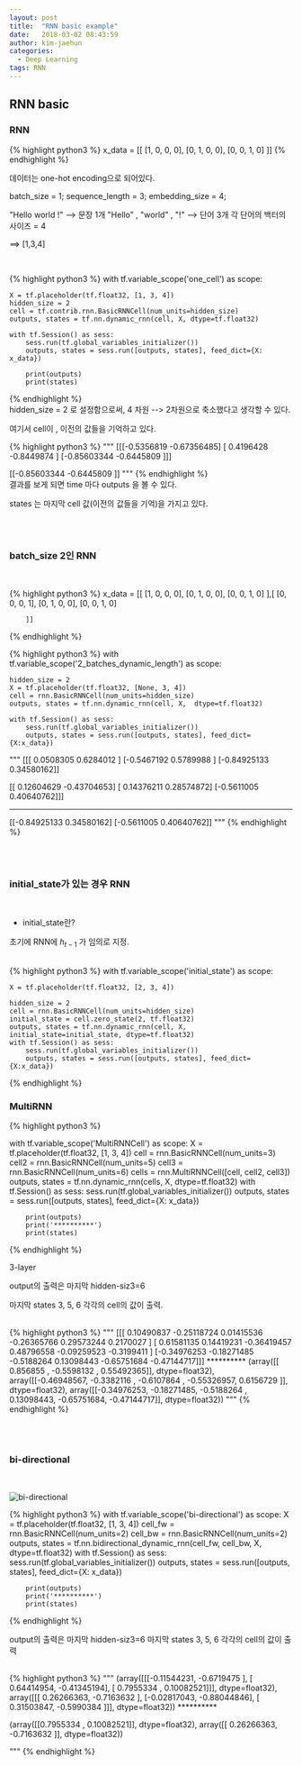 ```yaml
---
layout: post
title:  "RNN basic example"
date:   2018-03-02 08:43:59
author: kim-jaehun
categories:
  - Deep Learning
tags: RNN
---
```


## RNN basic

### RNN

{% highlight python3 %}
x_data = [[
            [1, 0, 0, 0],
            [0, 1, 0, 0],
            [0, 0, 1, 0]
        ]]
{% endhighlight %}

데이터는 one-hot encoding으로 되어있다.

batch_size = 1;
sequence_length = 3;
embedding_size = 4;

"Hello world !" -->  문장 1개
"Hello" , "world" , "!"  --> 단어 3개
각 단어의 백터의 사이즈 = 4

==> [1,3,4]

<br>

{% highlight python3 %}
with tf.variable_scope('one_cell') as scope:

    X = tf.placeholder(tf.float32, [1, 3, 4])
    hidden_size = 2
    cell = tf.contrib.rnn.BasicRNNCell(num_units=hidden_size)
    outputs, states = tf.nn.dynamic_rnn(cell, X, dtype=tf.float32)

    with tf.Session() as sess:
        sess.run(tf.global_variables_initializer())
        outputs, states = sess.run([outputs, states], feed_dict={X: x_data})

        print(outputs)
        print(states)

{% endhighlight %}
<br>
hidden_size = 2 로 설정함으로써,  4 차원 --> 2차원으로 축소했다고 생각할 수 있다.

여기서 cell이 , 이전의 값들을 기억하고 있다.


{% highlight python3 %}
"""
[[[-0.5356819  -0.67356485]
  [ 0.4196428  -0.8449874 ]
  [-0.85603344 -0.6445809 ]]]

[[-0.85603344 -0.6445809 ]]
"""
{% endhighlight %}
<br>
결과를 보게 되면 time 마다 outputs 을 볼 수 있다.

states 는 마지막 cell 값(이전의 값들을 기억)을 가지고 있다.

<br><br>
### batch_size 2인 RNN
<br>


{% highlight python3 %}
x_data = [[
            [1, 0, 0, 0],
            [0, 1, 0, 0],
            [0, 0, 1, 0]
        ],[
            [0, 0, 0, 1],
            [0, 1, 0, 0],
            [0, 0, 1, 0]

        ]]
{% endhighlight %}


{% highlight python3 %}
with tf.variable_scope('2_batches_dynamic_length') as scope:

    hidden_size = 2
    X = tf.placeholder(tf.float32, [None, 3, 4])
    cell = rnn.BasicRNNCell(num_units=hidden_size)
    outputs, states = tf.nn.dynamic_rnn(cell, X,  dtype=tf.float32)

    with tf.Session() as sess:
        sess.run(tf.global_variables_initializer())
        outputs, states = sess.run([outputs, states], feed_dict={X:x_data})

"""
[[[ 0.0508305   0.6284012 ]
  [-0.5467192   0.5789988 ]
  [-0.84925133  0.34580162]]

 [[ 0.12604629 -0.43704653]
  [ 0.14376211  0.28574872]
  [-0.5611005   0.40640762]]]
**********
[[-0.84925133  0.34580162]
 [-0.5611005   0.40640762]]
"""
{% endhighlight %}

<br><br>
### initial_state가 있는 경우 RNN
<br>

- initial_state란?

초기에 RNN에 $h_{t-1}$ 가 임의로 지정.

<br>
{% highlight python3 %}
with tf.variable_scope('initial_state') as scope:

    X = tf.placeholder(tf.float32, [2, 3, 4])

    hidden_size = 2
    cell = rnn.BasicRNNCell(num_units=hidden_size)
    initial_state = cell.zero_state(2, tf.float32)
    outputs, states = tf.nn.dynamic_rnn(cell, X, initial_state=initial_state, dtype=tf.float32)
    with tf.Session() as sess:
        sess.run(tf.global_variables_initializer())
        outputs, states = sess.run([outputs, states], feed_dict={X:x_data})

{% endhighlight %}
<br>

### MultiRNN

{% highlight python3 %}

with tf.variable_scope('MultiRNNCell') as scope:
    X = tf.placeholder(tf.float32, [1, 3, 4])
    cell = rnn.BasicRNNCell(num_units=3)
    cell2 = rnn.BasicRNNCell(num_units=5)
    cell3 = rnn.BasicRNNCell(num_units=6)
    cells = rnn.MultiRNNCell([cell, cell2, cell3])
    outputs, states = tf.nn.dynamic_rnn(cells, X, dtype=tf.float32)
    with tf.Session() as sess:
        sess.run(tf.global_variables_initializer())
        outputs, states = sess.run([outputs, states], feed_dict={X: x_data})

        print(outputs)
        print('**********')
        print(states)

{% endhighlight %}

3-layer

output의 출력은 마지막 hidden-siz3=6

마지막 states 3, 5, 6 각각의 cell의 값이 출력.

<br>
{% highlight python3 %}
"""
[[[ 0.10490837 -0.25118724  0.01415536 -0.26365766  0.29573244
    0.2170027 ]
  [ 0.61581135  0.14419231 -0.36419457  0.48796558 -0.09259523
   -0.3199411 ]
  [-0.34976253 -0.18271485 -0.5188264   0.13098443 -0.65751684
   -0.47144717]]]
**********
(array([[ 0.856855  , -0.5598132 ,  0.55492365]], dtype=float32),
array([[-0.46948567, -0.3382116 , -0.6107864 , -0.55326957,  0.6156729 ]],  dtype=float32),
array([[-0.34976253, -0.18271485, -0.5188264 ,  0.13098443, -0.65751684, -0.47144717]], dtype=float32))
"""
{% endhighlight %}
<br>

<br><br>
### bi-directional
<br>

![bi-directional](https://drive.google.com/uc?id=1GrwcGT8QaJdzBbsTggxnpjchu-UmN6gB)
<br>

{% highlight python3 %}
with tf.variable_scope('bi-directional') as scope:
    X = tf.placeholder(tf.float32, [1, 3, 4])
    cell_fw = rnn.BasicRNNCell(num_units=2)
    cell_bw = rnn.BasicRNNCell(num_units=2)
    outputs, states = tf.nn.bidirectional_dynamic_rnn(cell_fw, cell_bw, X, dtype=tf.float32)
    with tf.Session() as sess:
        sess.run(tf.global_variables_initializer())
        outputs, states = sess.run([outputs, states], feed_dict={X: x_data})

        print(outputs)
        print('**********')
        print(states)
{% endhighlight %}
<br>


output의 출력은 마지막 hidden-siz3=6
마지막 states 3, 5, 6 각각의 cell의 값이 출력

<br>
{% highlight python3 %}
"""
(array([[[-0.11544231, -0.6719475 ], [ 0.64414954, -0.41345194], [ 0.7955334 ,  0.10082521]]], dtype=float32),
array([[[ 0.26266363, -0.7163632 ], [-0.02817043, -0.88044846], [ 0.31503847, -0.5990384 ]]], dtype=float32))
**********

(array([[0.7955334 , 0.10082521]], dtype=float32),
array([[ 0.26266363, -0.7163632 ]], dtype=float32))

"""
{% endhighlight %}
<br>
